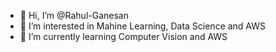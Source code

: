 - 👋 Hi, I’m @Rahul-Ganesan
- 👀 I’m interested in Mahine Learning, Data Science and AWS
- 🌱 I’m currently learning Computer Vision and AWS

<!---
Rahul-Ganesan/Rahul-Ganesan is a ✨ special ✨ repository because its `README.md` (this file) appears on your GitHub profile.
You can click the Preview link to take a look at your changes.
--->
